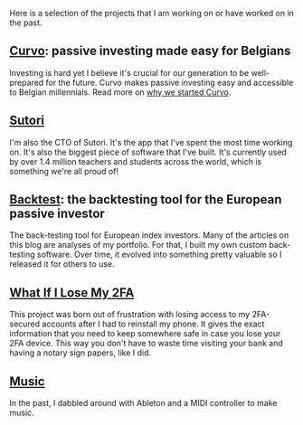 Here is a selection of the projects that I am working on or have worked on in
the past.

## [Curvo](https://curvo.eu): passive investing made easy for Belgians
Investing is hard yet I believe it's crucial for our generation to be
well-prepared for the future. Curvo makes passive investing easy and accessible
to Belgian millennials. Read more on [why we started Curvo](https://www.yoranbrondsema.com/post/introducing-enzo-a-better-way-of-saving-money/).

## [Sutori](https://www.sutori.com)
I'm also the CTO of Sutori. It's the app that I've spent the most time working
on. It's also the biggest piece of software that I've built. It's currently
used by over 1.4 million teachers and students across the world, which is
something we're all proud of!

## [Backtest](https://backtest.curvo.eu): the backtesting tool for the European passive investor
The back-testing tool for European index investors. Many of the articles on
this blog are analyses of my portfolio. For that, I built my own custom
back-testing software. Over time, it evolved into something pretty valuable so
I released it for others to use.

## [What If I Lose My 2FA](https://www.whatifilosemy2fa.com)
This project was born out of frustration with losing access to my 2FA-secured
accounts after I had to reinstall my phone. It gives the exact information that
you need to keep somewhere safe in case you lose your 2FA device. This way you
don't have to waste time visiting your bank and having a notary sign papers,
like I did.

## [Music](https://soundcloud.com/yorbro)
In the past, I dabbled around with Ableton and a MIDI controller to make music.
